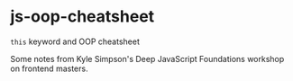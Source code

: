 # js-oop-cheatsheet
`this` keyword and OOP cheatsheet


Some notes from Kyle Simpson's Deep JavaScript Foundations workshop on frontend masters.
